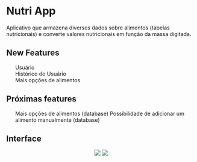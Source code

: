 # Nutri App

Aplicativo que armazena diversos dados sobre alimentos (tabelas nutricionais) e converte valores nutricionais em função da massa digitada.

## New Features
<ol>
Usuário<br/>
Histórico do Usuário<br/>
Mais opções de alimentos<br/>
</ol>

## Próximas features

<ol>
Mais opções de alimentos (database)
Possibilidade de adicionar um alimento manualmente (database)
</ol>

## Interface
<p align="center">
<img src="https://user-images.githubusercontent.com/98707474/190944240-0544e155-7024-4414-bbeb-2079beeb3acd.png">
<img src="https://user-images.githubusercontent.com/98707474/190944225-b5c053ce-820f-4fb3-907c-764afabc0ab7.png">
</p>
